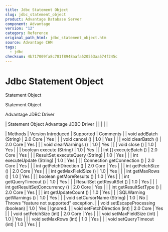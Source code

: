 ```yaml
---
title: Jdbc Statement Object
slug: jdbc_statement_object
product: Advantage Database Server
component: Advantage
version: "12"
category: Reference
original_path_html: jdbc_statement_object.htm
source: Advantage CHM
tags:
  - jdbc
checksum: 4b717009fa8c781f8948aafa520553aa574f245c
---
```


# Jdbc Statement Object

Statement Object

Statement Object

Advantage JDBC Driver

| Statement Object  Advantage JDBC Driver |  |  |  |  |

| Methods | Version Introduced | Supported | Comments |
| void addBatch (String) | 2.0 Core | Yes |  |
| void cancel () | 1.0 | Yes |  |
| void clearBatch () | 2.0 Core | Yes |  |
| void clearWarnings () | 1.0 | Yes |  |
| void close () | 1.0 | Yes |  |
| boolean execute (String) | 1.0 | Yes |  |
| int [] executeBatch () | 2.0 Core | Yes |  |
| ResultSet executeQuery (String) | 1.0 | Yes |  |
| int executeUpdate (String) | 1.0 | Yes |  |
| Connection getConnection () | 2.0 Core | Yes |  |
| int getFetchDirection () | 2.0 Core | Yes |  |
| int getFetchSize () | 2.0 Core | Yes |  |
| int getMaxFieldSize () | 1.0 | Yes |  |
| int getMaxRows () | 1.0 | Yes |  |
| boolean getMoreResults () | 1.0 | Yes |  |
| int getQueryTimeout () | 1.0 | Yes |  |
| ResultSet getResultSet () | 1.0 | Yes |  |
| int getResultSetConcurrency () | 2.0 Core | Yes |  |
| int getResultSetType () | 2.0 Core | Yes |  |
| int getUpdateCount () | 1.0 | Yes |  |
| SQLWarning getWarnings () | 1.0 | Yes |  |
| void setCursorName (String) | 1.0 | No | Throws "feature not supported" exception. |
| void setEscapeProcessing (boolean) | 1.0 | Yes | Ignored. |
| void setFetchDirection (int) | 2.0 Core | Yes |  |
| void setFetchSize (int) | 2.0 Core | Yes |  |
| void setMaxFieldSize (int) | 1.0 | Yes |  |
| void setMaxRows (int) | 1.0 | Yes |  |
| void setQueryTimeout (int) | 1.0 | Yes |  |
